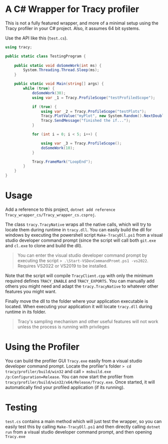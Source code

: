 # A C# Wrapper for Tracy profiler

This is not a fully featured wrapper, and more of a minimal setup using the Tracy profiler in your C# project. Also, it assumes 64 bit systems.

Use the API like this (`test.cs`).

```cs
using tracy;

public static class TestingProgram {
        
    public static void doSomeWork(int ms) {
        System.Threading.Thread.Sleep(ms);
    }

    public static void Main(string[] args) {
        while (true) {
            doSomeWork(30);
            using var _1 = Tracy.ProfileScope("testProfiledScope");

            if (true) {
                using var _2 = Tracy.ProfileScope("testPlots");
                Tracy.PlotValue("myPlot", new System.Random().NextDouble());
                Tracy.SendMessage("finished the if...");
            }

            for (int i = 0; i < 5; i++) {

                using var _3 = Tracy.ProfileScope();
                doSomeWork(10);
            }

            Tracy.FrameMark("LoopEnd");
        }
    }
}
```

# Usage

Add a reference to this project, `dotnet add reference Tracy_wrapper_cs/Tracy_wrapper_cs.csproj`.

The class `tracy.TracyNative` wraps all the native calls, which will try to locate them during runtime in `tracy.dll`. You can easily build the dll for windows by executing the powershell script `Make-TracyDll.ps1` from a visual studio developer command prompt (since the script will call both `git.exe` and `cl.exe` to clone and build the dll).

> You can enter the visual studio developer command prompt by executing the script `> .\Start-VSDevCommandPromt.ps1 -vs2022`. Requires VS2022 or VS2019 to be installed.

Note that the script will compile `TracyClient.cpp` with only the minimum required defines `TRACY_ENABLE` and `TRACY_EXPORTS`. You can manually add others you might need and adapt the `tracy.TracyNative` to whatever other features you might want.

Finally move the dll to the folder where your application executable is located. When executing your application it will locate `tracy.dll` during runtime in its folder.

> Tracy's sampling mechanism and other useful features will not work unless the process is running with privileges

# Using the Profiler

You can build the profiler GUI `Tracy.exe` easily from a visual studio developer command prompt. Locate the profiler's folder `> cd tracy/profiler/build/win32` and call `> msbuild.exe /p:Configuration=Release`. You can now start the profiler from `tracy/profiler/build/win32/x64/Release/Tracy.exe`. Once started, it will automatically find your profiled application (if its running).

# Testing

`test.cs` contains a main method which will just test the wrapper, so you can easily test this by calling `Make-TracyDll.ps1` and then directly calling `dotnet run` from a visual studio developer command prompt, and then opening `Tracy.exe`